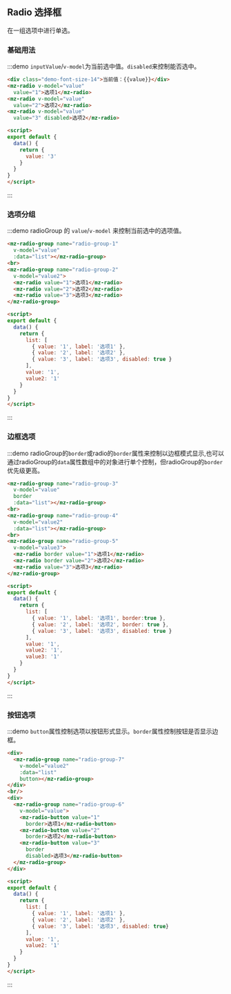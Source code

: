 ## Radio 选择框

在一组选项中进行单选。

### 基础用法

:::demo `inputValue`/`v-model`为当前选中值。`disabled`来控制能否选中。
```html
<div class="demo-font-size-14">当前值：{{value}}</div>
<mz-radio v-model="value"
  value="1">选项1</mz-radio>
<mz-radio v-model="value"
  value="2">选项2</mz-radio>
<mz-radio v-model="value"
  value="3" disabled>选项2</mz-radio>

<script>
export default {
  data() {
    return {
      value: '3'
    }
  }
}
</script>
```
:::

### 选项分组
:::demo radioGroup 的 `value`/`v-model` 来控制当前选中的选项值。
```html
<mz-radio-group name="radio-group-1"
  v-model="value"
  :data="list"></mz-radio-group>
<br>
<mz-radio-group name="radio-group-2"
  v-model="value2">
  <mz-radio value="1">选项1</mz-radio>
  <mz-radio value="2">选项2</mz-radio>
  <mz-radio value="3">选项3</mz-radio>
</mz-radio-group>

<script>
export default {
  data() {
    return {
      list: [
        { value: '1', label: '选项1' },
        { value: '2', label: '选项2' },
        { value: '3', label: '选项3', disabled: true }
      ],
      value: '1',
      value2: '1'
    }
  }
}
</script>
```
:::

### 边框选项
:::demo radioGroup的`border`或radio的`border`属性来控制以边框模式显示,也可以通过radioGroup的`data`属性数组中的对象进行单个控制，但radioGroup的`border`优先级更高。
```html
<mz-radio-group name="radio-group-3"
  v-model="value"
  border
  :data="list"></mz-radio-group>
<br>
<mz-radio-group name="radio-group-4"
  v-model="value2"
  :data="list"></mz-radio-group>
<br>
<mz-radio-group name="radio-group-5"
  v-model="value3">
  <mz-radio border value="1">选项1</mz-radio>
  <mz-radio border value="2">选项2</mz-radio>
  <mz-radio value="3">选项3</mz-radio>
</mz-radio-group>

<script>
export default {
  data() {
    return {
      list: [
        { value: '1', label: '选项1', border:true },
        { value: '2', label: '选项2', border: true },
        { value: '3', label: '选项3', disabled: true }
      ],
      value: '1',
      value2: '1',
      value3: '1'
    }
  }
}
</script>
```
:::

### 按钮选项

:::demo `button`属性控制选项以按钮形式显示。`border`属性控制按钮是否显示边框。
```html
<div>
  <mz-radio-group name="radio-group-7"
    v-model="value2"
    :data="list"
    button></mz-radio-group>
</div>
<br/>
<div>
  <mz-radio-group name="radio-group-6"
    v-model="value">
    <mz-radio-button value="1"
      border>选项1</mz-radio-button>
    <mz-radio-button value="2"
      border>选项2</mz-radio-button>
    <mz-radio-button value="3"
      border
      disabled>选项3</mz-radio-button>
  </mz-radio-group>
</div>

<script>
export default {
  data() {
    return {
      list: [
        { value: '1', label: '选项1' },
        { value: '2', label: '选项2' },
        { value: '3', label: '选项3', disabled: true}
      ],
      value: '1',
      value2: '1'
    }
  }
}
</script>
```
:::